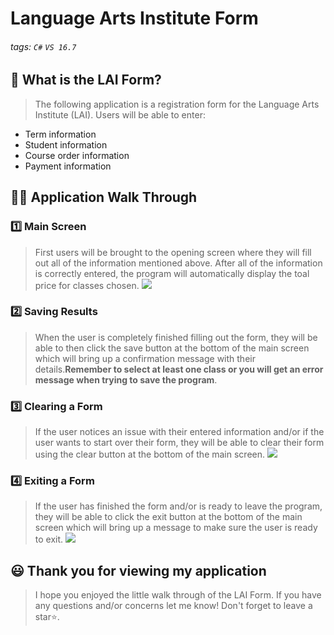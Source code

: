 # Language Arts Institute Form

###### tags: `C#` `VS 16.7`


## 📝 What is the LAI Form?
> The following application is a registration form for the Language Arts Institute (LAI). Users will be able to enter: 
-  Term information 
-  Student information 
-  Course order information 
-  Payment information

## 👩‍🏫 Application Walk Through
### 1️⃣ Main Screen ###
> First users will be brought to the opening screen where they will fill out all of the information mentioned above. After all of the information is correctly entered, the program will automatically display the toal price for classes chosen.
> ![](https://i.imgur.com/fKNoiKQ.png)

### 2️⃣ Saving Results ###
> When the user is completely finished filling out the form, they will be able to then click the save button at the bottom of the main screen which will bring up a confirmation message with their details.**Remember to select at least one class or you will get an error message when trying to save the program**.



### 3️⃣ Clearing a Form ###
> If the user notices an issue with their entered information and/or if the user wants to start over their form, they will be able to clear their form using the clear button at the bottom of the main screen. 
![](https://i.imgur.com/MZxx3NJ.png)

### 4️⃣ Exiting a Form ###
> If the user has finished the form and/or is ready to leave the program, they will be able to click the exit button at the bottom of the main screen which will bring up a message to make sure the user is ready to exit. 
![](https://i.imgur.com/WfFRLxJ.png)

## 😃 Thank you for viewing my application ##
> I hope you enjoyed the little walk through of the LAI Form. If you have any questions and/or concerns let me know! Don't forget to leave a star⭐️.
